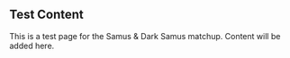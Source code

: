 ## Test Content
This is a test page for the Samus & Dark Samus matchup. Content will be added here.
